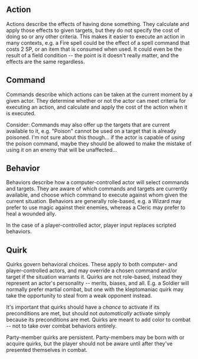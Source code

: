 Action
--
Actions describe the effects of having done something. They calculate and apply those effects to given targets, but they do not specify the cost of doing so or any other criteria. This makes it easier to execute an action in many contexts, e.g. a Fire spell could be the effect of a spell command that costs 2 SP, or an item that is consumed when used. It could even be the result of a field condition -- the point is it doesn't really matter, and the effects are the same regardless.

Command
--
Commands describe which actions can be taken at the current moment by a given actor. They determine whether or not the actor can meet criteria for executing an action, and calculate and apply the cost of the action when it is executed.

Consider: Commands may also offer up the targets that are current available to it, e.g. "Poison" cannot be used on a target that is already poisoned. I'm not sure about this though... if the actor is capable of _using_ the poison command, maybe they should be allowed to make the mistake of using it on an enemy that will be unaffected...

Behavior
--
Behaviors describe how a computer-controlled actor will select commands and targets. They are aware of which commands and targets are currently available, and choose which command to execute against whom given the current situation. Behaviors are generally role-based, e.g. a Wizard may prefer to use magic against their enemies, whereas a Cleric may prefer to heal a wounded ally.

In the case of a player-controlled actor, player input replaces scripted behaviors.

Quirk
--
Quirks govern behavioral choices. These apply to both computer- and player-controlled actors, and may override a chosen command and/or target if the situation warrants it. Quirks are not role-based, instead they represent an actor's personality -- merits, biases, and all. E.g. a Soldier will normally prefer martial combat, but one with the kleptomaniac quirk may take the opportunity to steal from a weak opponent instead.

It's important that quirks should have a _chance_ to activate if its preconditions are met, but should not _automatically_ activate simply because its preconditions are met. Quirks are meant to add color to combat -- not to take over combat behaviors entirely.

Party-member quirks are persistent. Party-members may be born with or acquire quirks, but the player should not be aware until after they've presented themselves in combat.
